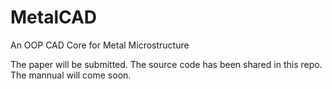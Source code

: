 # MetalCAD
An OOP CAD Core for Metal Microstructure

The paper will be submitted. The source code has been shared in this repo.
The mannual will come soon.